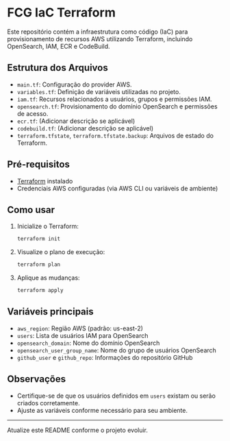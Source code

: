 # FCG IaC Terraform

Este repositório contém a infraestrutura como código (IaC) para provisionamento de recursos AWS utilizando Terraform, incluindo OpenSearch, IAM, ECR e CodeBuild.

## Estrutura dos Arquivos

- `main.tf`: Configuração do provider AWS.
- `variables.tf`: Definição de variáveis utilizadas no projeto.
- `iam.tf`: Recursos relacionados a usuários, grupos e permissões IAM.
- `opensearch.tf`: Provisionamento do domínio OpenSearch e permissões de acesso.
- `ecr.tf`: (Adicionar descrição se aplicável)
- `codebuild.tf`: (Adicionar descrição se aplicável)
- `terraform.tfstate`, `terraform.tfstate.backup`: Arquivos de estado do Terraform.

## Pré-requisitos

- [Terraform](https://www.terraform.io/downloads.html) instalado
- Credenciais AWS configuradas (via AWS CLI ou variáveis de ambiente)

## Como usar

1. Inicialize o Terraform:
   ```powershell
   terraform init
   ```
2. Visualize o plano de execução:
   ```powershell
   terraform plan
   ```
3. Aplique as mudanças:
   ```powershell
   terraform apply
   ```

## Variáveis principais

- `aws_region`: Região AWS (padrão: us-east-2)
- `users`: Lista de usuários IAM para OpenSearch
- `opensearch_domain`: Nome do domínio OpenSearch
- `opensearch_user_group_name`: Nome do grupo de usuários OpenSearch
- `github_user` e `github_repo`: Informações do repositório GitHub

## Observações

- Certifique-se de que os usuários definidos em `users` existam ou serão criados corretamente.
- Ajuste as variáveis conforme necessário para seu ambiente.

---

Atualize este README conforme o projeto evoluir.
